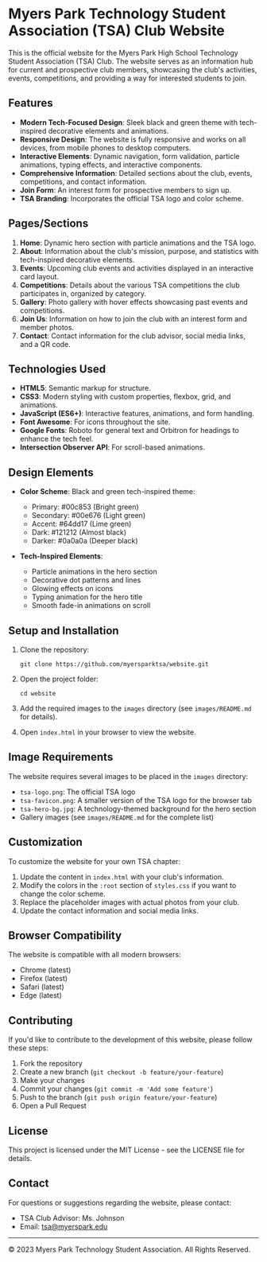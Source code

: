 # Myers Park Technology Student Association (TSA) Club Website

This is the official website for the Myers Park High School Technology Student Association (TSA) Club. The website serves as an information hub for current and prospective club members, showcasing the club's activities, events, competitions, and providing a way for interested students to join.

## Features

- **Modern Tech-Focused Design**: Sleek black and green theme with tech-inspired decorative elements and animations.
- **Responsive Design**: The website is fully responsive and works on all devices, from mobile phones to desktop computers.
- **Interactive Elements**: Dynamic navigation, form validation, particle animations, typing effects, and interactive components.
- **Comprehensive Information**: Detailed sections about the club, events, competitions, and contact information.
- **Join Form**: An interest form for prospective members to sign up.
- **TSA Branding**: Incorporates the official TSA logo and color scheme.

## Pages/Sections

1. **Home**: Dynamic hero section with particle animations and the TSA logo.
2. **About**: Information about the club's mission, purpose, and statistics with tech-inspired decorative elements.
3. **Events**: Upcoming club events and activities displayed in an interactive card layout.
4. **Competitions**: Details about the various TSA competitions the club participates in, organized by category.
5. **Gallery**: Photo gallery with hover effects showcasing past events and competitions.
6. **Join Us**: Information on how to join the club with an interest form and member photos.
7. **Contact**: Contact information for the club advisor, social media links, and a QR code.

## Technologies Used

- **HTML5**: Semantic markup for structure.
- **CSS3**: Modern styling with custom properties, flexbox, grid, and animations.
- **JavaScript (ES6+)**: Interactive features, animations, and form handling.
- **Font Awesome**: For icons throughout the site.
- **Google Fonts**: Roboto for general text and Orbitron for headings to enhance the tech feel.
- **Intersection Observer API**: For scroll-based animations.

## Design Elements

- **Color Scheme**: Black and green tech-inspired theme:
  - Primary: #00c853 (Bright green)
  - Secondary: #00e676 (Light green)
  - Accent: #64dd17 (Lime green)
  - Dark: #121212 (Almost black)
  - Darker: #0a0a0a (Deeper black)

- **Tech-Inspired Elements**:
  - Particle animations in the hero section
  - Decorative dot patterns and lines
  - Glowing effects on icons
  - Typing animation for the hero title
  - Smooth fade-in animations on scroll

## Setup and Installation

1. Clone the repository:
   ```
   git clone https://github.com/myersparktsa/website.git
   ```

2. Open the project folder:
   ```
   cd website
   ```

3. Add the required images to the `images` directory (see `images/README.md` for details).

4. Open `index.html` in your browser to view the website.

## Image Requirements

The website requires several images to be placed in the `images` directory:

- `tsa-logo.png`: The official TSA logo
- `tsa-favicon.png`: A smaller version of the TSA logo for the browser tab
- `tsa-hero-bg.jpg`: A technology-themed background for the hero section
- Gallery images (see `images/README.md` for the complete list)

## Customization

To customize the website for your own TSA chapter:

1. Update the content in `index.html` with your club's information.
2. Modify the colors in the `:root` section of `styles.css` if you want to change the color scheme.
3. Replace the placeholder images with actual photos from your club.
4. Update the contact information and social media links.

## Browser Compatibility

The website is compatible with all modern browsers:
- Chrome (latest)
- Firefox (latest)
- Safari (latest)
- Edge (latest)

## Contributing

If you'd like to contribute to the development of this website, please follow these steps:

1. Fork the repository
2. Create a new branch (`git checkout -b feature/your-feature`)
3. Make your changes
4. Commit your changes (`git commit -m 'Add some feature'`)
5. Push to the branch (`git push origin feature/your-feature`)
6. Open a Pull Request

## License

This project is licensed under the MIT License - see the LICENSE file for details.

## Contact

For questions or suggestions regarding the website, please contact:
- TSA Club Advisor: Ms. Johnson
- Email: tsa@myerspark.edu

---

© 2023 Myers Park Technology Student Association. All Rights Reserved. 